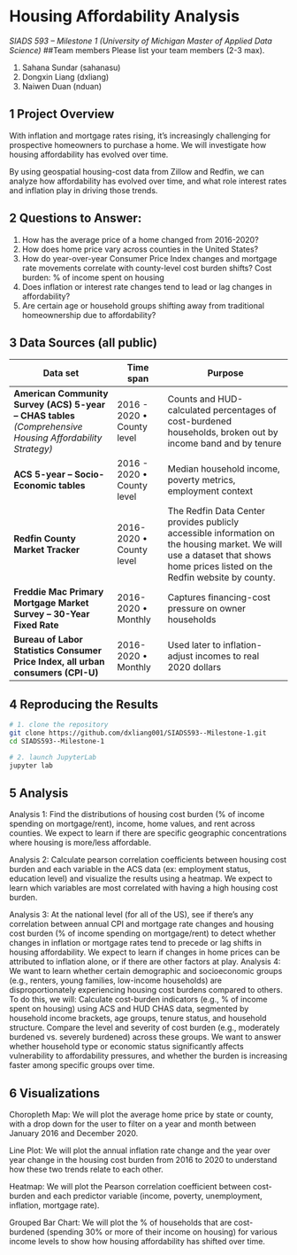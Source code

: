 # Housing Affordability Analysis  
*SIADS 593 – Milestone 1 (University of Michigan Master of Applied Data Science)*
##Team members 
Please list your team members (2-3 max).

1. Sahana Sundar (sahanasu)
2. Dongxin Liang (dxliang)
3. Naiwen Duan (nduan) 


## 1  Project Overview
With inflation and mortgage rates rising, it’s increasingly challenging for prospective homeowners to purchase a home. We will investigate how housing affordability has evolved over time. 

By using geospatial housing-cost data from Zillow and Redfin, we can analyze how affordability has evolved over time, and what role interest rates and inflation play in driving those trends.



## 2 Questions to Answer: 
1. How has the average price of a home changed from 2016-2020? 
2. How does home price vary across counties in the United States? 
3. How do year-over-year Consumer Price Index changes and mortgage rate movements correlate with county-level cost burden shifts?
Cost burden: % of income spent on housing
4. Does inflation or interest rate changes tend to lead or lag changes in affordability?
5. Are certain age or household groups shifting away from traditional homeownership due to affordability?


## 3  Data Sources (all public)
| Data set | Time span | Purpose |
|----------|-----------|---------|
| **American Community Survey (ACS) 5-year – CHAS tables**<br>*(Comprehensive Housing Affordability Strategy)* | 2016 - 2020 • County level | Counts and HUD-calculated percentages of cost-burdened households, broken out by income band and by tenure |
| **ACS 5-year – Socio-Economic tables** | 2016 - 2020 • County level | Median household income, poverty metrics, employment context  |
| **Redfin County Market Tracker** | 2016-2020 • County level |  The Redfin Data Center provides publicly accessible information on the housing market. We will use a dataset that shows home prices listed on the Redfin website by county.   |
| **Freddie Mac Primary Mortgage Market Survey – 30-Year Fixed Rate** | 2016-2020 • Monthly | Captures financing-cost pressure on owner households |
| **Bureau of Labor Statistics Consumer Price Index, all urban consumers (CPI-U)** | 2016-2020 • Monthly | Used later to inflation-adjust incomes to real 2020 dollars |


## 4  Reproducing the Results
```bash
# 1. clone the repository
git clone https://github.com/dxliang001/SIADS593--Milestone-1.git
cd SIADS593--Milestone-1

# 2. launch JupyterLab
jupyter lab
```

## 5 Analysis

Analysis 1: Find the distributions of housing cost burden (% of income spending on mortgage/rent), income, home values, and rent across counties. We expect to learn if there are specific geographic concentrations where housing is more/less affordable. 

Analysis 2: Calculate pearson correlation coefficients between housing cost burden and each variable in the ACS data (ex: employment status, education level) and visualize the results using a heatmap. We expect to learn which variables are most correlated with having a high housing cost burden.

Analysis 3: At the national level (for all of the US), see if there’s any correlation between annual CPI and mortgage rate changes and housing cost burden (% of income spending on mortgage/rent) to detect whether changes in inflation or mortgage rates tend to precede or lag shifts in housing affordability. We expect to learn if changes in home prices can be attributed to inflation alone, or if there are other factors at play. 
Analysis 4: We want to learn whether certain demographic and socioeconomic groups (e.g., renters, young families, low-income households) are disproportionately experiencing housing cost burdens compared to others. To do this, we will:
Calculate cost-burden indicators (e.g., % of income spent on housing) using ACS and HUD CHAS data, segmented by household income brackets, age groups, tenure status, and household structure.
Compare the level and severity of cost burden (e.g., moderately burdened vs. severely burdened) across these groups.
We want to answer whether household type or economic status significantly affects vulnerability to affordability pressures, and whether the burden is increasing faster among specific groups over time. 

## 6 Visualizations 

Choropleth Map:
We will plot the average home price by state or county, with a drop down for the user to filter on a year and month between January 2016 and December 2020. 

Line Plot: 
We will plot the annual inflation rate change and the year over year change in the housing cost burden from 2016 to 2020 to understand how these two trends relate to each other.

Heatmap: 
We will plot the Pearson correlation coefficient between cost-burden and each predictor variable (income, poverty, unemployment, inflation, mortgage rate).

Grouped Bar Chart: 
We will plot the % of households that are cost-burdened (spending 30% or more of their income on housing) for various income levels to show how housing affordability has shifted over time. 


